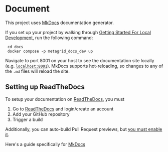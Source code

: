 # Document

This project uses [MkDocs](https://www.mkdocs.org/) documentation generator.

If you set up your project by walking through [Getting Started For Local Development](../getting_started_local), run the following command:

     cd docs
     docker compose -p metagrid_docs_dev up

Navigate to port 8001 on your host to see the documentation site locally (e.g. [`localhost:8001`](http://localhost:8001/)).
MkDocs supports hot-reloading, so changes to any of the `.md` files will reload the site.

## Setting up ReadTheDocs

To setup your documentation on [ReadTheDocs](https://readthedocs.org/), you must

1. Go to [ReadTheDocs](https://readthedocs.org/) and login/create an account
2. Add your GitHub repository
3. Trigger a build

Additionally, you can auto-build Pull Request previews, but [you must enable it](https://docs.readthedocs.io/en/latest/guides/autobuild-docs-for-pull-requests.html#autobuild-documentation-for-pull-requests).

Here's a guide specifically for [MkDocs](https://www.mkdocs.org/user-guide/deploying-your-docs/#read-the-docs)
